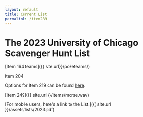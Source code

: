 ```yaml
---
layout: default
title: Current List
permalink: /item289
---
```

# The 2023 University of Chicago Scavenger Hunt List

[Item 164 teams]({{ site.url}}/poketeams/)

[Item 204](https://bit.ly/tamsinimmersive)

Options for Item 219 can be found [here](https://docs.google.com/document/d/1ZteDwhz81TButMqZav6dUmX31XwZaqdMaF-E6XnRkX8/edit?usp=sharing).

[Item 249]({{ site.url }}/items/morse.wav)

[For mobile users, here's a link to the List.]({{ site.url }}/assets/lists/2023.pdf)

<object data="../../items/item289/The_2023_University_of_Chicago_Scavenger_Hunt_List.pdf" width="100%" height="600" type='application/pdf'></object>
